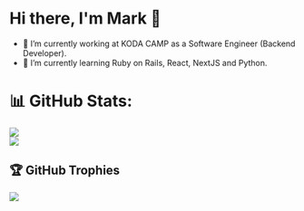 # Hi there, I'm Mark 👋
- 🔭 I’m currently working at KODA CAMP as a Software Engineer (Backend Developer).
- 🌱 I’m currently learning Ruby on Rails, React, NextJS and Python.

# 📊 GitHub Stats:
![](https://github-readme-streak-stats.herokuapp.com/?user=markcgarjas&theme=dark&hide_border=false)<br/>
![](https://github-readme-stats.vercel.app/api/top-langs/?username=markcgarjas&theme=dark&hide_border=false&include_all_commits=true&count_private=true&layout=compact)

## 🏆 GitHub Trophies
![](https://github-profile-trophy.vercel.app/?username=markcgarjas&theme=radical&no-frame=true&no-bg=false&margin-w=4)
